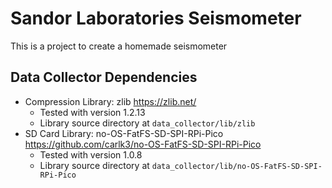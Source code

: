 # Sandor Laboratories Seismometer
This is a project to create a homemade seismometer

## Data Collector Dependencies
- Compression Library: zlib <https://zlib.net/>
  - Tested with version 1.2.13
  - Library source directory at `data_collector/lib/zlib`
- SD Card Library: no-OS-FatFS-SD-SPI-RPi-Pico <https://github.com/carlk3/no-OS-FatFS-SD-SPI-RPi-Pico>
  - Tested with version 1.0.8
  - Library source directory at `data_collector/lib/no-OS-FatFS-SD-SPI-RPi-Pico`
